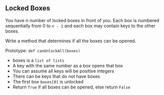 ## Locked Boxes
You have n number of locked boxes in front of you. Each box is numbered sequentially from 0 to `n - 1` and each box may contain keys to the other boxes.

Write a method that determines if all the boxes can be opened.

Prototype: `def canUnlockAll(boxes)`
- boxes is a `list of lists`
- A key with the same number as a box opens that box
- You can assume all keys will be positive integers
- There can be keys that do not have boxes
- The first box `boxes[0]` is unlocked
- Return `True` if all boxes can be opened, else return `False`

